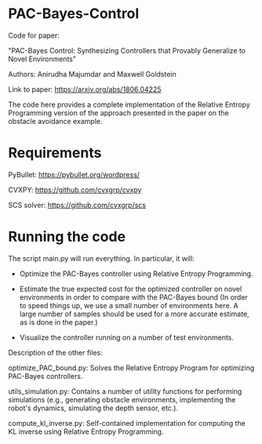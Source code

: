 # PAC-Bayes-Control

Code for paper:

"PAC-Bayes Control: Synthesizing Controllers that Provably Generalize to Novel Environments"

Authors: Anirudha Majumdar and Maxwell Goldstein

Link to paper: https://arxiv.org/abs/1806.04225

The code here provides a complete implementation of the Relative Entropy Programming version of the approach presented in the paper on the obstacle avoidance example. 

# Requirements

PyBullet: https://pybullet.org/wordpress/

CVXPY: https://github.com/cvxgrp/cvxpy

SCS solver: https://github.com/cvxgrp/scs

# Running the code

The script main.py will run everything. In particular, it will:

- Optimize the PAC-Bayes controller using Relative Entropy Programming.
    
- Estimate the true expected cost for the optimized controller on novel environments in order to compare with the PAC-Bayes bound (In order to speed things up, we use a small number of environments here. A large number of samples should be used for a more accurate estimate, as is done in the paper.)
    
- Visualize the controller running on a number of test environments.
    
Description of the other files:

optimize_PAC_bound.py: Solves the Relative Entropy Program for optimizing PAC-Bayes controllers.

utils_simulation.py: Contains a number of utility functions for performing simulations (e.g., generating obstacle environments, implementing the robot's dynamics, simulating the depth sensor, etc.).

compute_kl_inverse.py: Self-contained implementation for computing the KL inverse using Relative Entropy Programming.